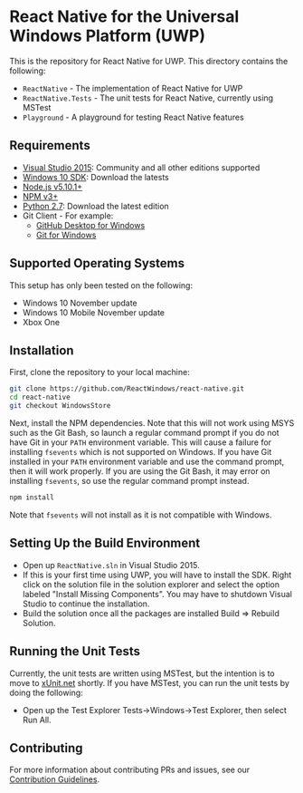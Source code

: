 # React Native for the Universal Windows Platform (UWP)

This is the repository for React Native for UWP.  This directory contains the following:

- `ReactNative` - The implementation of React Native for UWP
- `ReactNative.Tests` - The unit tests for React Native, currently using MSTest
- `Playground` - A playground for testing React Native features

## Requirements

- [Visual Studio 2015](https://msdn.microsoft.com/en-us/library/dd831853.aspx): Community and all other editions supported
- [Windows 10 SDK](https://developer.microsoft.com/en-US/windows/downloads/windows-10-sdk): Download the latests
- [Node.js v5.10.1+](https://nodejs.org/)
- [NPM v3+](https://www.npmjs.com/)
- [Python 2.7](https://www.python.org/): Download the latest edition
- Git Client - For example:
    - [GitHub Desktop for Windows](https://desktop.github.com/)
    - [Git for Windows](https://git-for-windows.github.io/)

## Supported Operating Systems

This setup has only been tested on the following:
- Windows 10 November update
- Windows 10 Mobile November update
- Xbox One

## Installation

First, clone the repository to your local machine:
```bash
git clone https://github.com/ReactWindows/react-native.git
cd react-native
git checkout WindowsStore
```

Next, install the NPM dependencies.  Note that this will not work using MSYS such as the Git Bash, so launch a regular command prompt if you do not have Git in your `PATH` environment variable.  This will cause a failure for installing `fsevents` which is not supported on Windows.  If you have Git installed in your `PATH` environment variable and use the command prompt, then it will work properly.  If you are using the Git Bash, it may error on installing `fsevents`, so use the regular command prompt instead.

```bash
npm install
```

Note that `fsevents` will not install as it is not compatible with Windows.

## Setting Up the Build Environment

- Open up `ReactNative.sln` in Visual Studio 2015.
- If this is your first time using UWP, you will have to install the SDK. Right click on the solution file in the solution explorer and select the option labeled "Install Missing Components". You may have to shutdown Visual Studio to continue the installation.
- Build the solution once all the packages are installed Build => Rebuild Solution. 

## Running the Unit Tests

Currently, the unit tests are written using MSTest, but the intention is to move to [xUnit.net](http://xunit.github.io/) shortly.  If you have MSTest, you can run the unit tests by doing the following:

- Open up the Test Explorer Tests->Windows->Test Explorer, then select Run All. 

## Contributing

For more information about contributing PRs and issues, see our [Contribution Guidelines](https://github.com/facebook/react-native/blob/master/CONTRIBUTING.md).
